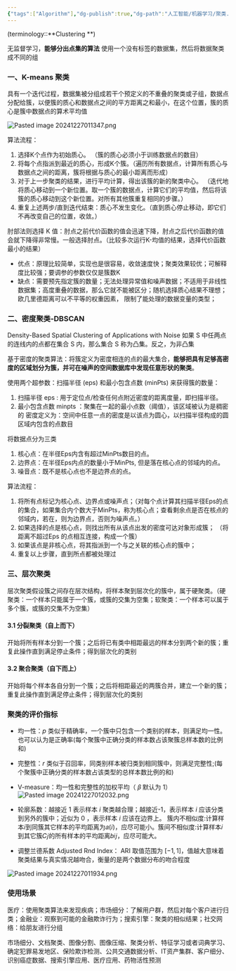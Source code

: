 ```yaml
---
{"tags":["Algorithm"],"dg-publish":true,"dg-path":"人工智能/机器学习/聚类.md","permalink":"/人工智能/机器学习/聚类/","dgPassFrontmatter":true,"noteIcon":"","created":"2024-10-15T16:56:30.000+08:00","updated":"2025-04-29T11:31:00.595+08:00"}
---
```



(terminology::**Clustering **)

无监督学习，**能够分出点集的算法**
使用一个没有标签的数据集，然后将数据聚类成不同的组
### 一、K-means 聚类
具有一个迭代过程，数据集被分组成若干个预定义的不重叠的聚类或子组，数据点分配给簇，以便簇的质心和数据点之间的平方距离之和最小，在这个位置，簇的质心是簇中数据点的算术平均值

![Pasted image 20241227011347.png](/img/user/Functional%20files/Photo%20Resources/Pasted%20image%2020241227011347.png)

算法流程：
1. 选择K个点作为初始质心。 （簇的质心必须小于训练数据点的数目）
2. 将每个点指派到最近的质心，形成K个簇。（遍历所有数据点，计算所有质心与数据点之间的距离，簇将根据与质心的最小距离而形成） 
3. 对于上一步聚类的结果，进行平均计算，得出该簇的新的聚类中心。 （迭代地将质心移动到一个新位置。取一个簇的数据点，计算它们的平均值，然后将该簇的质心移动到这个新位置。对所有其他簇重复相同的步骤。）
4. 重复上述两步/直到迭代结束：质心不发生变化。（直到质心停止移动，即它们不再改变自己的位置，收敛。）


肘部法则选择 K 值：肘点之前代价函数的值会迅速下降，肘点之后代价函数的值会就下降得非常慢。一般选择肘点。（比较多次运行K-均值的结果，选择代价函数最小的结果）

- 优点：原理比较简单，实现也是很容易，收敛速度快；聚类效果较优；可解释度比较强；要调参的参数仅仅是簇数K
- 缺点：需要预先指定簇的数量；无法处理异常值和噪声数据；不适用于非线性数据集；高度重叠的数据，那么它就不能被区分；随机选择质心结果不理想；欧几里德距离可以不平等的权重因素， 限制了能处理的数据变量的类型；
### 二、密度聚类-DBSCAN 
Density-Based Spatial Clustering of Applications with Noise 
如果 S 中任两点的连线内的点都在集合 S 内，那么集合 S 称为凸集。反之，为非凸集

基于密度的聚类算法：将簇定义为密度相连的点的最大集合，**能够把具有足够高密度的区域划分为簇，并可在噪声的空间数据库中发现任意形状的聚类**。

使用两个超参数：扫描半径 (eps) 和最小包含点数 (minPts) 来获得簇的数量：
1. 扫描半径 eps  : 用于定位点/检查任何点附近密度的距离度量，即扫描半径。
2. 最小包含点数 minpts ：聚集在一起的最小点数（阈值），该区域被认为是稠密的
密度定义为：空间中任意一点的密度是以该点为圆心，以扫描半径构成的圆区域内包含的点数目


将数据点分为三类
1. 核心点：在半径Eps内含有超过MinPts数目的点。 
2. 边界点：在半径Eps内点的数量小于MinPts, 但是落在核心点的邻域内的点。
3. 噪音点：既不是核心点也不是边界点的点。


算法流程：
1. 将所有点标记为核心点、边界点或噪声点；（对每个点计算其扫描半径Eps的点的集合，如果集合内个数大于MinPts，称为核心点；查看剩余点是否在核点的邻域内，若在，则为边界点，否则为噪声点。）
2. 如果选择的点是核心点，则找出所有从该点出发的密度可达对象形成簇； （将距离不超过Eps 的点相互连接，构成一个簇）
3. 如果该点是非核心点，将其指派到一个与之关联的核心点的簇中； 
4. 重复以上步骤，直到所点都被处理过

### 三、层次聚类
层次聚类假设簇之间存在层次结构，将样本聚到层次化的簇中，属于硬聚类。（硬聚类：一个样本只能属于一个簇，或簇的交集为空集；软聚类：一个样本可以属于多个簇，或簇的交集不为空集）
#### 3.1 分裂聚类（自上而下）
开始将所有样本分到一个簇；之后将已有类中相距最远的样本分到两个新的簇；重复此操作直到满足停止条件；得到层次化的类别
#### 3.2 聚合聚类（自下而上）
开始将每个样本各自分到一个簇；之后将相距最近的两簇合并，建立一个新的簇；重复此操作直到满足停止条件；得到层次化的类别
### 聚类的评价指标


- 均一性：$p$ 类似于精确率，一个簇中只包含一个类别的样本，则满足均一性。也可以认为是正确率(每个聚簇中正确分类的样本数占该聚簇总样本数的比例和)

- 完整性：$r$ 类似于召回率，同类别样本被归类到相同簇中，则满足完整性;(每个聚簇中正确分类的样本数占该类型的总样本数比例的和)

- V-measure：均一性和完整性的加权平均（ 𝛽 默认为 1）
![Pasted image 20241227012032.png](/img/user/Functional%20files/Photo%20Resources/Pasted%20image%2020241227012032.png)

- 轮廓系数：越接近 1 表示样本 $i$ 聚类越合理；越接近-1，表示样本 $i$ 应该分类到另外的簇中；近似为 0 ，表示样本 $i$ 应该在边界上。  簇内不相似度:计算样本𝑖到同簇其它样本的平均距离为𝑎(𝑖)，应尽可能小。簇间不相似度:计算样本𝑖到其它簇𝐶𝑗的所有样本的平均距离𝑏𝑖𝑗，应尽可能大。

- 调整兰德系数 Adjusted Rnd Index： ARI 取值范围为 $[-1,1]$，值越大意味着聚类结果与真实情况越吻合，衡量的是两个数据分布的吻合程度

![Pasted image 20241227011934.png](/img/user/Functional%20files/Photo%20Resources/Pasted%20image%2020241227011934.png)

### 使用场景
医疗：使用聚类算法来发现疾病；市场细分：了解用户群，然后对每个客户进行归类；金融业：观察到可能的金融欺诈行为；搜索引擎：聚类的相似结果；社交网络：给朋友进行分组

市场细分、文档聚类、图像分割、图像压缩、聚类分析、特征学习或者词典学习、确定犯罪易发地区、保险欺诈检测、公共交通数据分析、IT资产集群、客户细分、识别癌症数据、搜索引擎应用、医疗应用、药物活性预测

